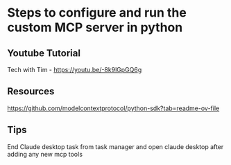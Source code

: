 # Steps to configure and run the custom MCP server in python

## Youtube Tutorial

Tech with Tim - https://youtu.be/-8k9lGpGQ6g

## Resources

https://github.com/modelcontextprotocol/python-sdk?tab=readme-ov-file

## Tips 

End Claude desktop task from task manager and open claude desktop after adding any new mcp tools
